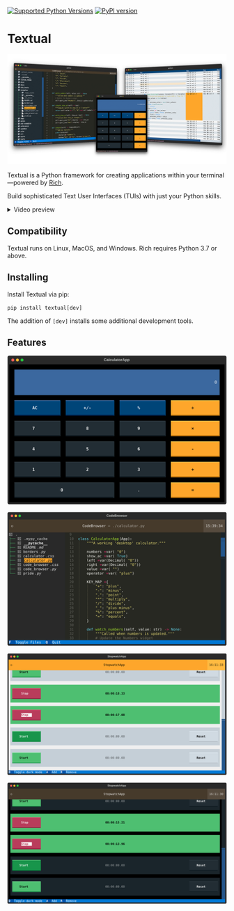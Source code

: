 [![Supported Python Versions](https://img.shields.io/pypi/pyversions/textual/0.1.18)](https://pypi.org/project/textual/) [![PyPI version](https://badge.fury.io/py/textual.svg)](https://badge.fury.io/py/textual)

# Textual

![Textual splash image](./imgs/textual.png)

Textual is a Python framework for creating applications within your terminal&mdash;powered by [Rich](https://github.com/Textualize/rich).

Build sophisticated Text User Interfaces (TUIs) with just your Python skills.

<details>
  <summary>Video preview</summary>

  This is the [code_browser.py](./examples/code_browser.py) example which clocks in at 61 lines, *including* docstrings and blank lines.

  https://user-images.githubusercontent.com/554369/189394703-364b5caa-97e0-45db-907d-7b1620d6411f.mov
  
 </details>



## Compatibility

Textual runs on Linux, MacOS, and Windows. Rich requires Python 3.7 or above.

## Installing

Install Textual via pip:

```
pip install textual[dev]
```

The addition of `[dev]` installs some additional development tools.

## Features


![calculator screenshot](./imgs/calculator.svg)

![code browser screenshot](./imgs/codebrowser.svg)

![stopwatch light screenshot](./imgs/stopwatch_light.svg)

![stopwatch dark screenshot](./imgs/stopwatch_dark.svg)
